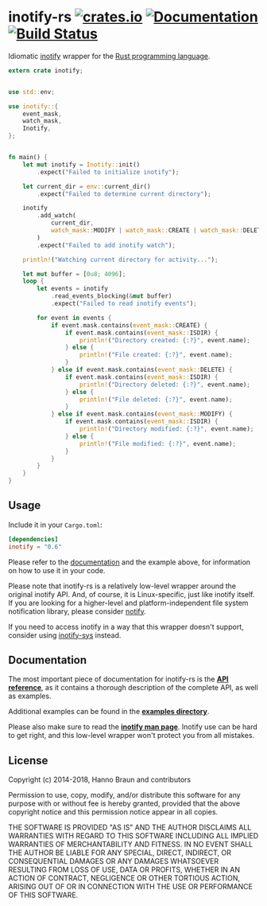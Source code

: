 # inotify-rs [![crates.io](https://img.shields.io/crates/v/inotify.svg)](https://crates.io/crates/inotify) [![Documentation](https://docs.rs/inotify/badge.svg)](https://docs.rs/inotify) [![Build Status](https://travis-ci.org/inotify-rs/inotify.svg?branch=master)](https://travis-ci.org/hannobraun/inotify-rs)

Idiomatic [inotify] wrapper for the [Rust programming language].

```Rust
extern crate inotify;


use std::env;

use inotify::{
    event_mask,
    watch_mask,
    Inotify,
};


fn main() {
    let mut inotify = Inotify::init()
        .expect("Failed to initialize inotify");

    let current_dir = env::current_dir()
        .expect("Failed to determine current directory");

    inotify
        .add_watch(
            current_dir,
            watch_mask::MODIFY | watch_mask::CREATE | watch_mask::DELETE,
        )
        .expect("Failed to add inotify watch");

    println!("Watching current directory for activity...");

    let mut buffer = [0u8; 4096];
    loop {
        let events = inotify
            .read_events_blocking(&mut buffer)
            .expect("Failed to read inotify events");

        for event in events {
            if event.mask.contains(event_mask::CREATE) {
                if event.mask.contains(event_mask::ISDIR) {
                    println!("Directory created: {:?}", event.name);
                } else {
                    println!("File created: {:?}", event.name);
                }
            } else if event.mask.contains(event_mask::DELETE) {
                if event.mask.contains(event_mask::ISDIR) {
                    println!("Directory deleted: {:?}", event.name);
                } else {
                    println!("File deleted: {:?}", event.name);
                }
            } else if event.mask.contains(event_mask::MODIFY) {
                if event.mask.contains(event_mask::ISDIR) {
                    println!("Directory modified: {:?}", event.name);
                } else {
                    println!("File modified: {:?}", event.name);
                }
            }
        }
    }
}
```


## Usage

Include it in your `Cargo.toml`:

```toml
[dependencies]
inotify = "0.6"
```

Please refer to the [documentation] and the example above, for information on how to use it in your code.

Please note that inotify-rs is a relatively low-level wrapper around the original inotify API. And, of course, it is Linux-specific, just like inotify itself. If you are looking for a higher-level and platform-independent file system notification library, please consider [notify].

If you need to access inotify in a way that this wrapper doesn't support, consider using [inotify-sys] instead.


## Documentation

The most important piece of documentation for inotify-rs is the **[API reference]**, as it contains a thorough description of the complete API, as well as examples.

Additional examples can be found in the **[examples directory]**.

Please also make sure to read the **[inotify man page]**. Inotify use can be hard to get right, and this low-level wrapper won't protect you from all mistakes.


## License

Copyright (c) 2014-2018, Hanno Braun and contributors

Permission to use, copy, modify, and/or distribute this software for any purpose
with or without fee is hereby granted, provided that the above copyright notice
and this permission notice appear in all copies.

THE SOFTWARE IS PROVIDED "AS IS" AND THE AUTHOR DISCLAIMS ALL WARRANTIES WITH
REGARD TO THIS SOFTWARE INCLUDING ALL IMPLIED WARRANTIES OF MERCHANTABILITY AND
FITNESS. IN NO EVENT SHALL THE AUTHOR BE LIABLE FOR ANY SPECIAL, DIRECT,
INDIRECT, OR CONSEQUENTIAL DAMAGES OR ANY DAMAGES WHATSOEVER RESULTING FROM LOSS
OF USE, DATA OR PROFITS, WHETHER IN AN ACTION OF CONTRACT, NEGLIGENCE OR OTHER
TORTIOUS ACTION, ARISING OUT OF OR IN CONNECTION WITH THE USE OR PERFORMANCE OF
THIS SOFTWARE.


[inotify]: http://en.wikipedia.org/wiki/Inotify
[Rust programming language]: http://rust-lang.org/
[documentation]: https://docs.rs/inotify
[notify]: https://crates.io/crates/notify
[inotify-sys]: https://crates.io/crates/inotify-sys
[API reference]: https://docs.rs/inotify
[examples directory]: https://github.com/inotify-rs/inotify/tree/master/examples
[inotify man page]: http://man7.org/linux/man-pages/man7/inotify.7.html
